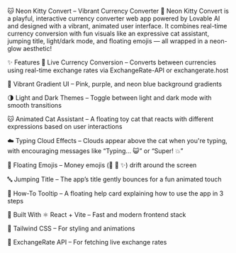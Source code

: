 🐱 Neon Kitty Convert – Vibrant Currency Converter 💸
Neon Kitty Convert is a playful, interactive currency converter web app powered by Lovable AI and designed with a vibrant, animated user interface. It combines real-time currency conversion with fun visuals like an expressive cat assistant, jumping title, light/dark mode, and floating emojis — all wrapped in a neon-glow aesthetic!

✨ Features
🔁 Live Currency Conversion – Converts between currencies using real-time exchange rates via ExchangeRate-API or exchangerate.host

🎨 Vibrant Gradient UI – Pink, purple, and neon blue background gradients

🌗 Light and Dark Themes – Toggle between light and dark mode with smooth transitions

🐱 Animated Cat Assistant – A floating toy cat that reacts with different expressions based on user interactions

☁️ Typing Cloud Effects – Clouds appear above the cat when you're typing, with encouraging messages like “Typing... 😺” or “Super! 💥”

💱 Floating Emojis – Money emojis (💸 💱 ✨) drift around the screen

🔤 Jumping Title – The app’s title gently bounces for a fun animated touch

📘 How-To Tooltip – A floating help card explaining how to use the app in 3 steps

🔧 Built With
⚛️ React + Vite – Fast and modern frontend stack

🎨 Tailwind CSS – For styling and animations

🔌 ExchangeRate API – For fetching live exchange rates
